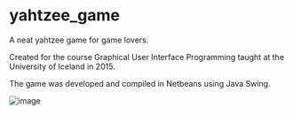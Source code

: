 # yahtzee_game
A neat yahtzee game for game lovers.

Created for the course Graphical User Interface Programming taught at the University of Iceland in 2015. 

The game was developed and compiled in Netbeans using Java Swing. 


![image](https://{https://cloud.githubusercontent.com/assets/11439918/12854409/88b0a4c4-cc31-11e5-8e00-2777b6da74ba.jpg})


